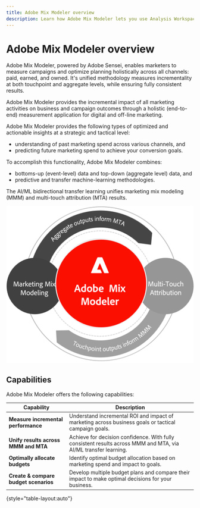 ```yaml
---
title: Adobe Mix Modeler overview
description: Learn how Adobe Mix Modeler lets you use Analysis Workspace with data from Experience Platform.
---
```


# Adobe Mix Modeler overview

Adobe Mix Modeler, powered by Adobe Sensei, enables marketers to measure 
campaigns and optimize planning holistically across all channels: paid, 
earned, and owned. It's unified methodology measures incrementality at both touchpoint and aggregate levels, while ensuring fully consistent results.

Adobe Mix Modeler provides the incremental impact of all marketing activities on business and campaign outcomes through a holistic (end-to-end) measurement application for digital and off-line marketing. 

Adobe Mix Modeler provides the following types of optimized and actionable insights at a strategic and tactical level:

* understanding of past marketing spend across various channels, and
* predicting future marketing spend to achieve your conversion goals.


To accomplish this functionality, Adobe Mix Modeler combines: 

* bottoms-up (event-level) data and top-down (aggregate level) data, and
* predictive and transfer machine-learning methodologies.

The AI/ML bidirectional transfer learning unifies marketing mix modeling (MMM) and multi-touch attribution (MTA) results.

![Bidirectional transfer learning](../assets/birdirectional-transfer-learning.png)


## Capabilities

Adobe Mix Modeler offers the following capabilities:

| Capability | Description | 
|---|---|
| **Measure incremental performance** | Understand incremental ROI and impact of marketing across business goals or tactical campaign goals. |
| **Unify results across MMM and MTA** | Achieve for decision confidence. With fully consistent results across MMM and MTA, via AI/ML transfer learning. |
| **Optimally allocate budgets** | Identify optimal budget allocation based on marketing spend and impact to goals. |
| **Create & compare budget scenarios** | Develop multiple budget plans and compare their impact to make optimal decisions for your business. |

{style="table-layout:auto"}









